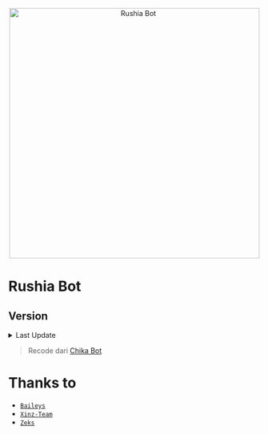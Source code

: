 <p align="center">
<img src="https://i.ibb.co/NTNTj7C/Exq-XDOZUUAQRic-N.jpg" alt="Rushia Bot" width="500"/>


# Rushia Bot
## Version
<details>
<summary>Last Update</summary>
> 09 - 20 - 2021 ||  V 1.0
</details>

> Recode dari [Chika Bot](https://github.com/rashidsiregar28/chika-bot)


# Thanks to
* [`Baileys`](https://github.com/adiwajshing/Baileys)
* [`Xinz-Team`](https://github.com/Xinz-Team)
* [`Zeks`](https://github.com/justpiple)